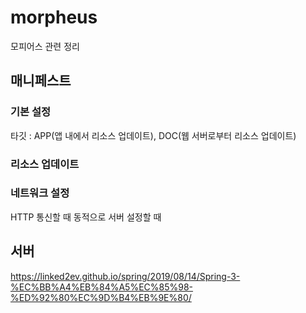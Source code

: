 # morpheus
모피어스 관련 정리

## 매니페스트        
### 기본 설정       
타깃 : APP(앱 내에서 리소스 업데이트), DOC(웹 서버로부터 리소스 업데이트)         

### 리소스 업데이트      

### 네트워크 설정    
HTTP 통신할 때 동적으로 서버 설정할 때     



## 서버
https://linked2ev.github.io/spring/2019/08/14/Spring-3-%EC%BB%A4%EB%84%A5%EC%85%98-%ED%92%80%EC%9D%B4%EB%9E%80/
